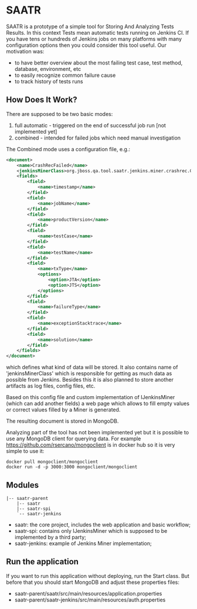 SAATR
=====

SAATR is a prototype of a simple tool for Storing And Analyzing Tests Results. In this context Tests mean automatic tests running on Jenkins CI. If you have tens or hundreds of Jenkins jobs on many platforms with many configuration options then you could consider this tool useful. Our motivation was:

 - to have better overview about the most failing test case, test method, database, environment, etc
 - to easily recognize common failure cause
 - to track history of tests runs


How Does It Work?
-----------------

There are supposed to be two basic modes:  

1. full automatic - triggered on the end of successful job run [not implemented yet]
2. combined - intended for failed jobs which need manual investigation

The Combined mode uses a configuration file, e.g.: 

```xml
<document>
	<name>CrashRecFailed</name>
	<jenkinsMinerClass>org.jboss.qa.tool.saatr.jenkins.miner.crashrec.CrashRecJenkinsMiner</jenkinsMinerClass>
	<fields>
		<field>
			<name>timestamp</name>
		</field>
		<field>
			<name>jobName</name>
		</field>
		<field>
			<name>productVersion</name>
		</field>
		<field>
			<name>testCase</name>
		</field>
		<field>
			<name>testName</name>
		</field>
		<field>
			<name>txType</name>
			<options>
				<option>JTA</option>
				<option>JTS</option>
			</options>
		</field>
		<field>
			<name>failureType</name>
		</field>
		<field>
			<name>exceptionStacktrace</name>
		</field>
		<field>
			<name>solution</name>
		</field>
	</fields>
</document> 
```
which defines what kind of data will be stored. It also contains name of 'jenkinsMinerClass' which is responsible for getting as much data as possible from Jenkins. Besides this it is also planned to store another artifacts as log files, config files, etc.

Based on this config file and custom implementation of IJenkinsMiner (which can add another fields) a web page which allows to fill empty values or correct values filled by a Miner is generated.

The resulting document is stored in MongoDB.

Analyzing part of the tool has not been implemented yet but it is possible to use any MongoDB client for querying data. For example https://github.com/rsercano/mongoclient is in docker hub so it is very simple to use it:

```docker pull mongoclient/mongoclient```    
```docker run -d -p 3000:3000 mongoclient/mongoclient``` 

Modules
-------
	|-- saatr-parent
	    |-- saatr
	    |-- saatr-spi
	    `-- saatr-jenkins
	
- saatr: the core project, includes the web application and basic workflow;
- saatr-spi: contains only IJenkinsMiner which is supposed to be implemented by a third party;
- saatr-jenkins: example of Jenkins Miner implementation;

Run the application
-------------------

If you want to run this application without deploying, run the Start class. But before that you should start MongoDB and adjust these properties files:

 - saatr-parent/saatr/src/main/resources/application.properties
 - saatr-parent/saatr-jenkins/src/main/resources/auth.properties
